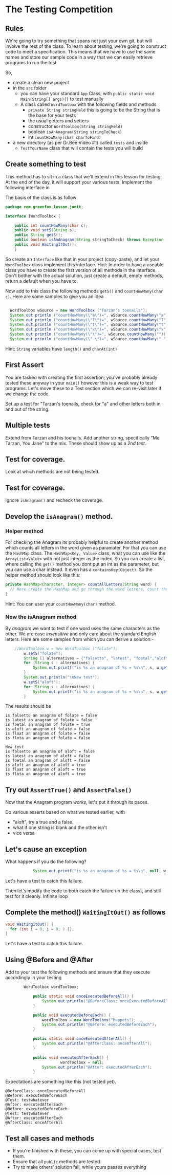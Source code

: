 # The Testing Competition


## Rules
We're going to try something that spans not just your own git, but will involve the rest of the class.  To learn about testing, we're going to construct code to meet a specification.  This means that we have to use the same names and store our sample code in a way that we can easily retrieve programs to run the test.

So,
- create a clean new project
- in the `src` folder
  - you can have your standard `App` Class, with `public static void Main(String[] args){}` to test manually
  - A class called `WordToolbox` with the following fields and methods
    - `private String stringHeld` this is going to be the String that is the base for your tests
    - the usual getters and setters
    - constructor `WordToolbox(String stringHeld)`
    - boolean `isAnAnagram(String stringToCheck)`
    - int `countHowMany(char charToFind)`
-  a new directory (as per Dr.Bee Video #1) called `tests` and inside
   - `TestYourName` class that will contain the tests you will build

## Create something to test
This method has to sit in a class that we'll extend in this lesson for testing.  At the end of the day, it will support your various tests. Implement the following interface in

The basis of the class is as follow

```java
package com.greenfox.lesson.junit;

interface IWordToolbox {

    public int countHowMany(char c);
    public void setS(String s);
    public String getS();
    public boolean isAnAnagram(String stringToCheck) throws Exception ;
    public void WaitingItOut();
    }
```
So create an `Interface` like that in your project (copy-paste), and let your `WordToolbox` class implement this interface.
Hint: In order to have a useable class you have to create the first version of all methods in the interface. Don't bother with the actual solution, just create a default, empty methods, return a default when you have to.

Now add to this class the following methods `getS()` and `countHowMany(char c)`.  Here are some samples to give you an idea

```java

  WordToolbox wSource = new WordToolbox ("Tarzan's toenails");
  System.out.println ("countHowMany(\"a\")=", wSource.countHowMany("a")); \\ countHowMany("a")=3
  System.out.println ("countHowMany(\"T\")=", wSource.countHowMany("T")); \\ countHowMany("T")=2
  System.out.println ("countHowMany(\"t\")=", wSource.countHowMany("t")); \\ countHowMany("t")=2
  System.out.println ("countHowMany(\"x\")=", wSource.countHowMany("x")); \\ countHowMany("x")=0
  System.out.println ("countHowMany(\"\")=", wSource.countHowMany("")); \\ countHowMany("")=0
  System.out.println ("countHowMany(\" \")=", wSource.countHowMany(" ")); \\ countHowMany(" ")=1
```

Hint: `String` variables have `length()` and `charAt(int)`


## First Assert
You are tasked with creating the first assertion; you've probably already tested these anyway in your `main()` however this is a weak way to test programs. Let's move these to a Test section which we can re-visit later if we change the code.

Set up a test for "Tarzan's toenails, check for "a" and other letters both in and out of the string.

## Multiple tests
Extend from Tarzan and his toenails. Add another string, specifically "Me Tarzan, You Jane" to the mix. These should show up as a *2nd test*.

## Test for coverage.
Look at which methods are not being tested.

## Test for coverage.
Ignore `isAnagram()` and recheck the coverage.

## Develop the `isAnagram()` method.

### Helper method
For checking the Anagram its probably helpful to create another method which counts all letters in the word given as paramater.
For that you can use the `HashMap` class.
The `HashMap<Key, Value>` class, what you can use like the `ArrayList<Value>` with not just integer as the index. So you can create a list, where calling the `get()` method you dont put an int as the parameter, but you can use a char instead. It even has a `containsKey(Object)`.
So the helper method should look like this:
```java
private HashMap<Character, Integer> countAllLetters(String word) {
  // Here create the HashMap and go through the word letters, count them if the letter is not already counted
}
```
Hint: You can user your `countHowMany(char)` method.

### Now the isAnagram method

By *anagram* we want to test if one word uses the same characters as the other.  We are case *insensitive* and only care about the standard English letters. Here are some samples from which you can derive a solution:-

```java
	//WordToolbox w = new WordToolbox ("folate");
        w.setS("folate");
        String [] alternatives = {"falsetto", "latest", "foetal","aloft","float","flota"};
        for (String s : alternatives) {
            System.out.printf("is %s an anagram of %s = %s\n", s, w.getS(), w.isAnAnagram(s));
        }
        System.out.println("\nNew test");
        w.setS("aloft");
        for (String s : alternatives) {
            System.out.printf("is %s an anagram of %s = %s\n", s, w.getS(), w.isAnAnagram(s));
        }
```

The results should be
```
is falsetto an anagram of folate = false
is latest an anagram of folate = false
is foetal an anagram of folate = true
is aloft an anagram of folate = false
is float an anagram of folate = false
is flota an anagram of folate = false

New test
is falsetto an anagram of aloft = false
is latest an anagram of aloft = false
is foetal an anagram of aloft = false
is aloft an anagram of aloft = true
is float an anagram of aloft = true
is flota an anagram of aloft = true
```

## Try out `AssertTrue()` and `AssertFalse()`

Now that the Anagram program *works*, let's put it through its paces.

Do various asserts based on what we tested earlier, with
- "aloft", try a true and a false.
- what if one string is blank and the other isn't
- vice versa

## Let's cause an exception

What happens if you do the following?

```java
            System.out.printf("is %s an anagram of %s = %s\n", null, w.getS(), w.isAnAnagram(null));
```

Let's have a test to catch this failure.  

Then let's modify the code to both catch the failure (in the class), and still test for it cleanly.
Infinite loop

## Complete the method() `WaitingItOut()` as follows
```java
void WaitingItOut() {
  for (int i = 0; i = 0; ) {};
}

```

Let's have a test to catch this failure.  

## Using @Before and @After

Add to your test the following methods and ensure that they execute accordingly in your testing

```java
        WordToolbox wordToolbox;

		    public static void onceExecutedBeforeAll() {
		        System.out.println("@BeforeClass: onceExecutedBeforeAll");
		    }

		    public void executedBeforeEach() {
		        wordToolbox = new WordToolbox("Muppets");
		        System.out.println("@Before: executedBeforeEach");
		    }

		    public static void onceExecutedAfterAll() {
		        System.out.println("@AfterClass: onceAfterAll");
		    }

		    public void executedAfterEach() {
						wordToolbox = null;
		        System.out.println("@After: executedAfterEach");
		    }

```

Expectations are something like this (not tested yet).

```	 
@BeforeClass: onceExecutedBeforeAll
@Before: executedBeforeEach
@Test: testwhatever
@After: executedAfterEach
@Before: executedBeforeEach
@Test: testwhatever
@After: executedAfterEach
@AfterClass: onceAfterAll
```

## Test all cases and methods
- If you're finished with these, you can come up with special cases, test them.
- Ensure that all `public` methods are tested
- Try to make others' solution fail, while yours passes everything
